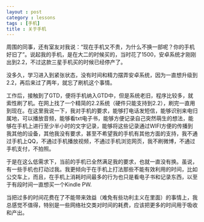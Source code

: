 ```yaml
---
layout : post
category : lessons
tags : [手机]
title : 关于手机
---
```



周围的同事，还有室友对我说：“现在手机又不贵，为什么不换一部呢？你的手机好旧了”。说起我的手机，是在大二的时候买的，当时花了1500，安卓系统才刚刚出到2.2，不过这款三星手机买的时候已经停产了。

没多久，学习进入到紧张状态，没有时间和精力摆弄安卓系统，因为一直想升级到2.2，再后来过了两年，就忘了刷机这个事情。

工作后，接触到了GTD，便将手机纳入GTD中，但是系统老旧，程序比较多，就索性刷了机。在网上找了一个精简的2.2系统（硬件只能支持到2.2），刷完一直用到现在。在这里我说一下，我对手机的要求，能够打电话发短信，能够识别来电归属地，可以播放音频，能够看txt电子书，能够方便记录自己突然萌生的想法，能够在手机上进行至少半小时的文字记录，能够将这些记录通过WIFI方便的传播到我其他的设备，其他我没有要求，甚至不希望我的手机有其他方面的支持，我不通过手机上QQ，不通过手机播放视频，不通过手机浏览网页，我不刷微博，不通过手机支付，不拍照。

于是在这么低需求下，当前的手机已全然满足我的要求，也就一直没有换。虽说，有一些手机也打动过我。我更倾向于在手机上打法那些不能有效利用的时间，比如公交车上，而且，在手机上消耗时间最多的行为也只是看电子书和记录东西，以至于有段时间一直想买一个Kindle PW.

当把过多的时间花费在了不能带来效益（难免有些功利主义在里面）的事情上，我总感觉不值得，特别是一些网络社交类对时间的耗费，应该把更多的时间用于吸收和产出。